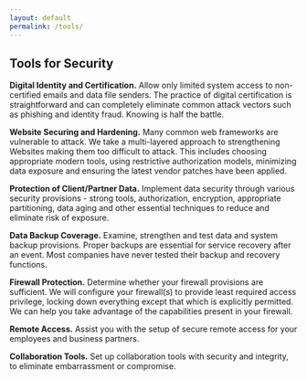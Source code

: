 ```yaml
---
layout: default
permalink: /tools/
---
```


## Tools for Security
<b>Digital Identity and Certification.</b> Allow only limited system access to non-certified emails and data file senders. The practice of digital certification is straightforward and can completely eliminate common attack vectors such as phishing and identity fraud. Knowing is half the battle.

<b>Website Securing and Hardening.</b> Many common web frameworks are vulnerable to attack. We take a multi-layered approach to strengthening Websites making them too difficult to attack. This includes choosing appropriate modern tools, using restrictive authorization models, minimizing data exposure and ensuring the latest vendor patches have been applied.

<b>Protection of Client/Partner Data.</b> Implement data security through various security provisions - strong tools, authorization, encryption, appropriate partitioning, data aging and other essential techniques to reduce and eliminate risk of exposure.

<b>Data Backup Coverage.</b> Examine, strengthen and test data and system backup provisions. Proper backups are essential for service recovery after an event. Most companies have never tested their backup and recovery functions.

<b>Firewall Protection.</b> Determine whether your firewall provisions are sufficient. We will configure your firewall(s) to provide least required access privilege, locking down everything except that which is explicitly permitted. We can help you take advantage of the capabilities present in your firewall.

<b>Remote Access.</b> Assist you with the setup of secure remote access for your employees and business partners.

<b>Collaboration Tools.</b> Set up collaboration tools with security and integrity, to eliminate embarrassment or compromise.
